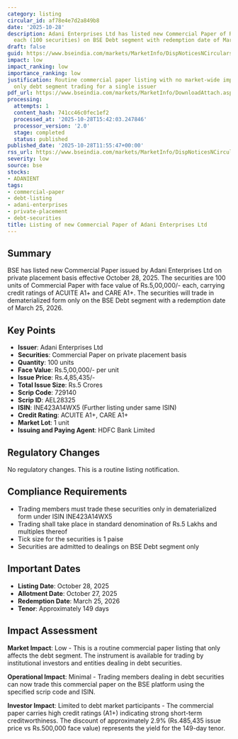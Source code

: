 ```yaml
---
category: listing
circular_id: af78e4e7d2a849b8
date: '2025-10-28'
description: Adani Enterprises Ltd has listed new Commercial Paper of Rs.5,00,000/-
  each (100 securities) on BSE Debt segment with redemption date of March 25, 2026.
draft: false
guid: https://www.bseindia.com/markets/MarketInfo/DispNoticesNCirculars.aspx?Noticeid={C227EC4D-670F-44D8-B7BA-08FD370D7F2F}&noticeno=20251028-23&dt=10/28/2025&icount=23&totcount=52&flag=0
impact: low
impact_ranking: low
importance_ranking: low
justification: Routine commercial paper listing with no market-wide impact, affecting
  only debt segment trading for a single issuer
pdf_url: https://www.bseindia.com/markets/MarketInfo/DownloadAttach.aspx?id=20251028-23&attachedId=
processing:
  attempts: 1
  content_hash: 741cc46c0fec1ef2
  processed_at: '2025-10-28T15:42:03.247846'
  processor_version: '2.0'
  stage: completed
  status: published
published_date: '2025-10-28T11:55:47+00:00'
rss_url: https://www.bseindia.com/markets/MarketInfo/DispNoticesNCirculars.aspx?Noticeid={C227EC4D-670F-44D8-B7BA-08FD370D7F2F}&noticeno=20251028-23&dt=10/28/2025&icount=23&totcount=52&flag=0
severity: low
source: bse
stocks:
- ADANIENT
tags:
- commercial-paper
- debt-listing
- adani-enterprises
- private-placement
- debt-securities
title: Listing of new Commercial Paper of Adani Enterprises Ltd
---
```


## Summary

BSE has listed new Commercial Paper issued by Adani Enterprises Ltd on private placement basis effective October 28, 2025. The securities are 100 units of Commercial Paper with face value of Rs.5,00,000/- each, carrying credit ratings of ACUITE A1+ and CARE A1+. The securities will trade in dematerialized form only on the BSE Debt segment with a redemption date of March 25, 2026.

## Key Points

- **Issuer**: Adani Enterprises Ltd
- **Securities**: Commercial Paper on private placement basis
- **Quantity**: 100 units
- **Face Value**: Rs.5,00,000/- per unit
- **Issue Price**: Rs.4,85,435/-
- **Total Issue Size**: Rs.5 Crores
- **Scrip Code**: 729140
- **Scrip ID**: AEL28325
- **ISIN**: INE423A14WX5 (Further listing under same ISIN)
- **Credit Rating**: ACUITE A1+, CARE A1+
- **Market Lot**: 1 unit
- **Issuing and Paying Agent**: HDFC Bank Limited

## Regulatory Changes

No regulatory changes. This is a routine listing notification.

## Compliance Requirements

- Trading members must trade these securities only in dematerialized form under ISIN INE423A14WX5
- Trading shall take place in standard denomination of Rs.5 Lakhs and multiples thereof
- Tick size for the securities is 1 paise
- Securities are admitted to dealings on BSE Debt segment only

## Important Dates

- **Listing Date**: October 28, 2025
- **Allotment Date**: October 27, 2025
- **Redemption Date**: March 25, 2026
- **Tenor**: Approximately 149 days

## Impact Assessment

**Market Impact**: Low - This is a routine commercial paper listing that only affects the debt segment. The instrument is available for trading by institutional investors and entities dealing in debt securities.

**Operational Impact**: Minimal - Trading members dealing in debt securities can now trade this commercial paper on the BSE platform using the specified scrip code and ISIN.

**Investor Impact**: Limited to debt market participants - The commercial paper carries high credit ratings (A1+) indicating strong short-term creditworthiness. The discount of approximately 2.9% (Rs.485,435 issue price vs Rs.500,000 face value) represents the yield for the 149-day tenor.